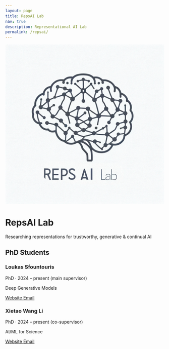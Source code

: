 ```yaml
---
layout: page
title: RepsAI Lab
nav: true
description: Representational AI Lab
permalink: /repsai/
---
```


<!-- =========  HERO  ========= -->
<div class="lab-hero">
  <img src="/assets/img/repsai_lab.png" alt="RepsAI Lab" class="lab-logo">
  <h1>RepsAI Lab</h1>
  <p class="tagline">
    Researching representations for trustworthy, generative & continual AI
  </p>
</div>

## PhD Students

<div class="student-grid">

  <!-- Loukas -->
  <div class="student-card">
    <h3>Loukas Sfountouris</h3>
    <p class="years">PhD · 2024&nbsp;–&nbsp;present  
      <span class="role-note">(main supervisor)</span>
    </p>
    <p class="topic">Deep Generative Models</p>
    <p class="card-links">
      <a href="https://.....com" target="_blank" rel="noopener">
        <i class="fas fa-globe"></i> Website
      </a>
      <a href="mailto:loukas.sfountouris@warwick.ac.uk">
        <i class="fas fa-envelope"></i> Email
      </a>
    </p>
  </div>

  <!-- Xietao -->
  <div class="student-card">
    <h3>Xietao Wang Li</h3>
    <p class="years">PhD · 2024&nbsp;–&nbsp;present  
      <span class="role-note">(co-supervisor)</span>
    </p>
    <p class="topic">AI/ML for Science</p>
    <p class="card-links">
      <a href="https://warwick.ac.uk/fac/sci/mathsys/people/students/mathsysii/wanglin/" target="_blank" rel="noopener">
        <i class="fas fa-globe"></i> Website
      </a>
      <a href="mailto:xietao.wang-lin@warwick.ac.uk">
        <i class="fas fa-envelope"></i> Email
      </a>
    </p>
  </div>

</div>

